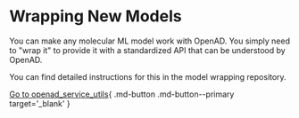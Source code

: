 # Wrapping New Models

You can make any molecular ML model work with OpenAD. You simply need to "wrap it" to provide it with a standardized API that can be understood by OpenAD.

You can find detailed instructions for this in the model wrapping repository.

[Go to openad_service_utils](https://github.com/acceleratedscience/openad_service_utils#readme){ .md-button .md-button--primary target='_blank' }
